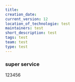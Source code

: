 ```yaml
---
title: 
creation_date: 
current_version: 12
location_of_technologie: test
maintainers: test
short_description: test
tags: test
team: test
type: test
---
```




### <a name="title"></a> super service

<a name="creation_date"></a>  123456
